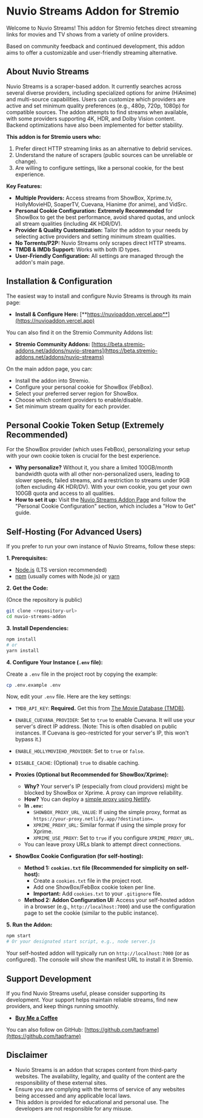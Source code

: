 # Nuvio Streams Addon for Stremio

Welcome to Nuvio Streams! This addon for Stremio fetches direct streaming links for movies and TV shows from a variety of online providers.

Based on community feedback and continued development, this addon aims to offer a customizable and user-friendly streaming alternative.

## About Nuvio Streams

Nuvio Streams is a scraper-based addon. It currently searches across several diverse providers, including specialized options for anime (HiAnime) and multi-source capabilities. Users can customize which providers are active and set minimum quality preferences (e.g., 480p, 720p, 1080p) for compatible sources. The addon attempts to find streams when available, with some providers supporting 4K, HDR, and Dolby Vision content. Backend optimizations have also been implemented for better stability.

**This addon is for Stremio users who:**

1.  Prefer direct HTTP streaming links as an alternative to debrid services.
2.  Understand the nature of scrapers (public sources can be unreliable or change).
3.  Are willing to configure settings, like a personal cookie, for the best experience.

**Key Features:**

*   **Multiple Providers:** Access streams from ShowBox, Xprime.tv, HollyMovieHD, SoaperTV, Cuevana, Hianime (for anime), and VidSrc.
*   **Personal Cookie Configuration:** **Extremely Recommended** for ShowBox to get the best performance, avoid shared quotas, and unlock all stream qualities (including 4K HDR/DV).
*   **Provider & Quality Customization:** Tailor the addon to your needs by selecting active providers and setting minimum stream qualities.
*   **No Torrents/P2P:** Nuvio Streams only scrapes direct HTTP streams.
*   **TMDB & IMDb Support:** Works with both ID types.
*   **User-Friendly Configuration:** All settings are managed through the addon's main page.

## Installation & Configuration

The easiest way to install and configure Nuvio Streams is through its main page:

*   **Install & Configure Here:** [**https://nuvioaddon.vercel.app**](https://nuvioaddon.vercel.app)

You can also find it on the Stremio Community Addons list:

*   **Stremio Community Addons:** [https://beta.stremio-addons.net/addons/nuvio-streams](https://beta.stremio-addons.net/addons/nuvio-streams)

On the main addon page, you can:
*   Install the addon into Stremio.
*   Configure your personal cookie for ShowBox (FebBox).
*   Select your preferred server region for ShowBox.
*   Choose which content providers to enable/disable.
*   Set minimum stream quality for each provider.

## Personal Cookie Token Setup (Extremely Recommended)

For the ShowBox provider (which uses FebBox), personalizing your setup with your own cookie token is crucial for the best experience.

*   **Why personalize?** Without it, you share a limited 100GB/month bandwidth quota with all other non-personalized users, leading to slower speeds, failed streams, and a restriction to streams under 9GB (often excluding 4K HDR/DV). With your own cookie, you get your own 100GB quota and access to all qualities.
*   **How to set it up:** Visit the [Nuvio Streams Addon Page](https://nuvioaddon.vercel.app) and follow the "Personal Cookie Configuration" section, which includes a "How to Get" guide.

## Self-Hosting (For Advanced Users)

If you prefer to run your own instance of Nuvio Streams, follow these steps:

**1. Prerequisites:**

*   [Node.js](https://nodejs.org/) (LTS version recommended)
*   [npm](https://www.npmjs.com/) (usually comes with Node.js) or [yarn](https://yarnpkg.com/)

**2. Get the Code:**

(Once the repository is public)
```bash
git clone <repository-url>
cd nuvio-streams-addon 
```

**3. Install Dependencies:**

```bash
npm install
# or
yarn install
```

**4. Configure Your Instance (`.env` file):**

Create a `.env` file in the project root by copying the example:
```bash
cp .env.example .env
```
Now, edit your `.env` file. Here are the key settings:

*   `TMDB_API_KEY`: **Required.** Get this from [The Movie Database (TMDB)](https://www.themoviedb.org/settings/api).
*   `ENABLE_CUEVANA_PROVIDER`: Set to `true` to enable Cuevana. It will use your server's direct IP address. (Note: This is often disabled on public instances. If Cuevana is geo-restricted for your server's IP, this won't bypass it.)
*   `ENABLE_HOLLYMOVIEHD_PROVIDER`: Set to `true` or `false`.
*   `DISABLE_CACHE`: (Optional) `true` to disable caching.

*   **Proxies (Optional but Recommended for ShowBox/Xprime):**
    *   **Why?** Your server's IP (especially from cloud providers) might be blocked by ShowBox or Xprime. A proxy can improve reliability.
    *   **How?** You can deploy a [simple proxy using Netlify](https://app.netlify.com/start/deploy?repository=https://github.com/p-stream/simple-proxy).
    *   **In `.env`:**
        *   `SHOWBOX_PROXY_URL_VALUE`: If using the simple proxy, format as `https://your-proxy.netlify.app/?destination=`.
        *   `XPRIME_PROXY_URL`: Similar format if using the simple proxy for Xprime.
        *   `XPRIME_USE_PROXY`: Set to `true` if you configure `XPRIME_PROXY_URL`.
    *   You can leave proxy URLs blank to attempt direct connections.

*   **ShowBox Cookie Configuration (for self-hosting):**
    *   **Method 1: `cookies.txt` file (Recommended for simplicity on self-host):**
        *   Create a `cookies.txt` file in the project root.
        *   Add one ShowBox/FebBox cookie token per line.
        *   **Important:** Add `cookies.txt` to your `.gitignore` file.
    *   **Method 2: Addon Configuration UI:** Access your self-hosted addon in a browser (e.g., `http://localhost:7000`) and use the configuration page to set the cookie (similar to the public instance).

**5. Run the Addon:**

```bash
npm start 
# Or your designated start script, e.g., node server.js
```
Your self-hosted addon will typically run on `http://localhost:7000` (or as configured). The console will show the manifest URL to install it in Stremio.

## Support Development

If you find Nuvio Streams useful, please consider supporting its development. Your support helps maintain reliable streams, find new providers, and keep things running smoothly.

*   **[Buy Me a Coffee](https://buymeacoffee.com/tapframe)**

You can also follow on GitHub: [https://github.com/tapframe](https://github.com/tapframe)

## Disclaimer

*   Nuvio Streams is an addon that scrapes content from third-party websites. The availability, legality, and quality of the content are the responsibility of these external sites.
*   Ensure you are complying with the terms of service of any websites being accessed and any applicable local laws.
*   This addon is provided for educational and personal use. The developers are not responsible for any misuse. 